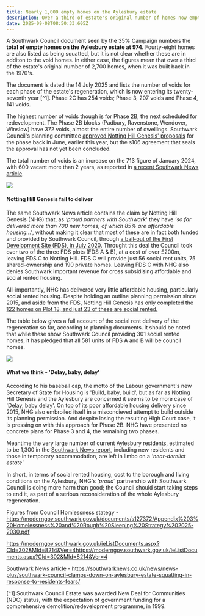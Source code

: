 ```yaml
---
title: Nearly 1,000 empty homes on the Aylesbury estate
description: Over a third of estate's original number of homes now empty
date: 2025-09-08T08:50:33.605Z
---
```

A Southwark Council document seen by the 35% Campaign numbers the **total of empty homes on the Aylesbury estate at 974.**  Fourty-eight homes are also listed as being squatted, but it is not clear whether these are in additon to the void homes.  In either case, the figures mean that over a third of the estate's original number of 2,700 homes, when it was built back in the 1970's.

The document is dated the 14 July 2025 and lists the number of voids for each phase of the estate's regeneration, which is now entering its twenty-seventh year [^1].  Phase 2C has 254 voids; Phase 3, 207 voids and Phase 4, 141 voids.

The highest number of voids though is for Phase 2B, the next scheduled for redevelopment.  The Phase 2B blocks (Padbury, Ravenstone, Wendover, Winslow) have 372 voids, almost the entire number of dwellings.  Southwark Council's planning committee [approved Notting Hill Genesis' proposals](https://www.35percent.org/posts/aylesbury-phase-2b-approved-by-planning-committee-for-the-second-time/) for the phase back in June, earlier this year, but the s106 agreement that seals the approval has not yet been concluded. 

The total number of voids is an increase on the 713 figure of January 2024, with 600 vacant more than 2 years, as reported in [a recent Southwark News article](https://southwarknews.co.uk/news/news-plus/southwark-council-clamps-down-on-aylesbury-estate-squatting-in-response-to-residents-fears/).

![](img/img-20250811-wa0003-002-_phase_2b.jpg)

#### Notting Hill Genesis fail to deliver

The same Southwark News article contains the claim by Notting Hill Genesis (NHG) that, as *'proud partners with Southwark*' they have *'so far delivered more than 700 new homes, of which 85% are affordable housing...'*, without making it clear that most of these are in fact both funded and provided by Southwark Council, through [a bail-out of the First  Development Site (FDS), in July 2020](https://www.35percent.org/posts/2020-07-09-aylesbury-estate-fds-variation/).  Throught this deal the Council took over two of the three FDS plots (FDS A & B), at a cost of over £200m, leaving FDS C to Notting Hill.  FDS C will provide just 56 social rent units, 75 shared-ownership and 190 private homes.  Leaving FDS C with NHG also denies Southwark important revenue for cross subsidising affordable and social rented housing. 

All-importantly, NHG has delivered very little affordable housing, particularly social rented housing. Despite holding an outline planning permission since 2015, and aside from the FDS, Notting Hill Genesis has only completed the [122 homes on Plot 18, and just 23 of these are social rented.](https://www.35percent.org/posts/aylesbury-regeneration-fails-to-deliver-affordable-and-family-housing/)

The table below gives a full account of the social rent delivery of the regeneration so far, according to planning documents.  It should be noted that while these show Southwark Council providing 301 social rented homes, it has pledged that all 581 units of FDS A and B will be council homes.

![](img/table_providers_of_social_rented_draft_blog_211124.png)

#### What we think - 'Delay, baby, delay'

According to his baseball cap, the motto of the Labour government's new Secretary of State for Housing is 'Build, baby, build', but as far as Notting Hill Genesis and the Aylesbury are concerned it seems to be more case  of 'Delay, baby  delay'.  On top of its poor affordable housing delivery since 2015, NHG also embroiled itself in a misconcieved attempt to build outside its planning permission.  And despite losing the resulting High Court case, it is pressing on with this approach for Phase 2B.  NHG have presented no concrete plans for Phase 3 and 4, the remaining two phases.

Meantime the very large number of current Aylesbury residents, estimated to be 1,300 in the [Southwark News report](https://southwarknews.co.uk/news/news-plus/southwark-council-clamps-down-on-aylesbury-estate-squatting-in-response-to-residents-fears/), including new residents and those in temporary accommodation, are left in limbo on a *'near-derelict estate'*

In short, in terms of social rented housing, cost to the borough and living conditions on the Aylesbury, NHG's *'proud'* partnership with Southwark Council is doing more harm than good; the Council should start taking steps to end it, as part of a serious reconsideration of the whole Aylesbury regeneration.

Figures from Council Homlessness stategy - <https://moderngov.southwark.gov.uk/documents/s127372/Appendix%203%20Homelessness%20and%20Rough%20Sleeping%20Strategy%202025-2030.pdf>

https://moderngov.southwark.gov.uk/ieListDocuments.aspx?CId=302&MId=8214&Ver=4<https://moderngov.southwark.gov.uk/ieListDocuments.aspx?CId=302&MId=8214&Ver=4>

Southwark News article - <https://southwarknews.co.uk/news/news-plus/southwark-council-clamps-down-on-aylesbury-estate-squatting-in-response-to-residents-fears/>

[^1] Southwark Council  Estate was awarded New Deal for Communities (NDC) status, with the expectation of government funding for a comprehensive demolition/redevelopment programme, in 1999.